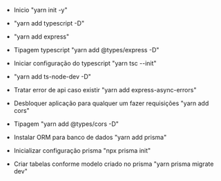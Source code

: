 * Inicio "yarn init -y"
* "yarn add typescript -D"
* "yarn add express"

* Tipagem typescript "yarn add @types/express -D"
* Iniciar configuração do typescript "yarn tsc --init"
* "yarn add ts-node-dev -D"
* Tratar error de api caso existir "yarn add express-async-errors"
* Desbloquer aplicação para qualquer um fazer requisições "yarn add cors"
* Tipagem "yarn add @types/cors -D"
* Instalar ORM para banco de dados "yarn add prisma"
* Inicializar configuração prisma "npx prisma init"
* Criar tabelas conforme modelo criado no prisma "yarn prisma migrate dev"